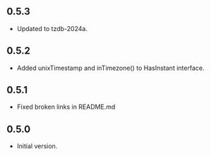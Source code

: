 ## 0.5.3

- Updated to tzdb-2024a.

## 0.5.2

- Added unixTimestamp and inTimezone() to HasInstant interface.

## 0.5.1

- Fixed broken links in README.md

## 0.5.0

- Initial version.
